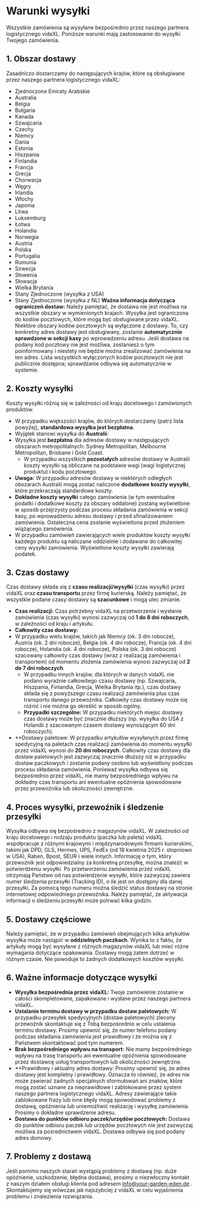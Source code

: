 # Warunki wysyłki
Wszystkie zamówienia są wysyłane bezpośrednio przez naszego partnera logistycznego vidaXL. Poniższe warunki mają zastosowanie do wysyłki Twojego zamówienia.
## 1. Obszar dostawy
Zasadniczo dostarczamy do następujących krajów, które są obsługiwane przez naszego partnera logistycznego vidaXL:
* Zjednoczone Emiraty Arabskie
* Australia
* Belgia
* Bułgaria
* Kanada
* Szwajcaria
* Czechy
* Niemcy
*   Dania
*   Estonia
*   Hiszpania
*   Finlandia
*   Francja
*   Grecja
*   Chorwacja
*   Węgry
*   Irlandia
*   Włochy
*   Japonia
*   Litwa
*   Luksemburg
*   Łotwa
*   Holandia
*   Norwegia
*   Austria
*   Polska
*   Portugalia
*   Rumunia
*   Szwecja
*   Słowenia
*   Słowacja
*   Wielka Brytania
*   Stany Zjednoczone (wysyłka z USA)
*   Stany Zjednoczone (wysyłka z NL)
**Ważna informacja dotycząca ograniczeń dostaw:**
Należy pamiętać, że dostawa nie jest możliwa na wszystkie obszary w wymienionych krajach. Wysyłka jest ograniczona do kodów pocztowych, które mogą być obsługiwane przez vidaXL. Niektóre obszary kodów pocztowych są wyłączone z dostawy.
To, czy konkretny adres dostawy jest obsługiwany, zostanie **automatycznie sprawdzone w sekcji kasy** po wprowadzeniu adresu. Jeśli dostawa na podany kod pocztowy nie jest możliwa, zostaniesz o tym poinformowany i niestety nie będzie można zrealizować zamówienia na ten adres. Lista wszystkich wyłączonych kodów pocztowych nie jest publicznie dostępna; sprawdzanie odbywa się automatycznie w systemie.
## 2. Koszty wysyłki
Koszty wysyłki różnią się w zależności od kraju docelowego i zamówionych produktów.
*  W przypadku większości krajów, do których dostarczamy (patrz lista powyżej), **standardowa wysyłka jest bezpłatna**.
*  Wyjątek stanowi wysyłka do **Australii**:
*  Wysyłka jest **bezpłatna** dla adresów dostawy w następujących obszarach metropolitalnych: Sydney Metropolitan, Melbourne Metropolitan, Brisbane i Gold Coast.
    *   W przypadku wszystkich **pozostałych** adresów dostawy w Australii koszty wysyłki są obliczane na podstawie wagi (wagi logistycznej produktu) i kodu pocztowego.
*   **Uwaga:** W przypadku adresów dostawy w niektórych odległych obszarach Australii mogą zostać naliczone **dodatkowe koszty wysyłki**, które przekraczają standardowe koszty.
* **Dokładne koszty wysyłki** całego zamówienia (w tym ewentualne podatki i dodatkowe koszty za obszary oddalone) zostaną wyświetlone w sposób przejrzysty podczas procesu składania zamówienia w sekcji kasy, po wprowadzeniu adresu dostawy i przed sfinalizowaniem zamówienia. Ostateczna cena zostanie wyświetlona przed złożeniem wiążącego zamówienia.
* W przypadku zamówień zawierających wiele produktów koszty wysyłki każdego produktu są naliczane oddzielnie i dodawane do całkowitej ceny wysyłki zamówienia. Wyświetlone koszty wysyłki zawierają podatek.
## 3. Czas dostawy
Czas dostawy składa się z **czasu realizacji/wysyłki** (czas wysyłki) przez vidaXL oraz **czasu transportu** przez firmę kurierską. Należy pamiętać, że wszystkie podane czasy dostawy są **szacunkowe** i mogą ulec zmianie.
*   **Czas realizacji:** Czas potrzebny vidaXL na przetworzenie i wysłanie zamówienia (czas wysyłki) wynosi zazwyczaj od **1 do 8 dni roboczych**, w zależności od kraju i artykułu.
*   **Całkowity czas dostawy:**
*   W przypadku wielu krajów, takich jak Niemcy (ok. 3 dni robocze), Austria (ok. 2 dni robocze), Belgia (ok. 4 dni robocze), Francja (ok. 4 dni robocze), Holandia (ok. 4 dni robocze), Polska (ok. 3 dni robocze) szacowany całkowity czas dostawy (wraz z realizacją zamówienia i transportem) od momentu złożenia zamówienia wynosi zazwyczaj od **2 do 7 dni roboczych**.
    * W przypadku innych krajów, dla których w danych vidaXL nie podano wyraźnie całkowitego czasu dostawy (np. Szwajcaria, Hiszpania, Finlandia, Grecja, Wielka Brytania itp.), czas dostawy składa się z powyższego czasu realizacji zamówienia plus czas transportu danego przewoźnika. Całkowity czas dostawy może się różnić i nie można go określić w sposób ogólny.
    *  **Przypadki szczególne:** W przypadku niektórych miejsc dostawy czas dostawy może być znacznie dłuższy (np. wysyłka do USA z Holandii z szacowanym czasem dostawy wynoszącym 60 dni roboczych).
*  **Dostawy paletowe: W przypadku artykułów wysyłanych przez firmę spedycyjną na paletach czas realizacji zamówienia do momentu wysyłki przez vidaXL wynosi do **20 dni roboczych**. Całkowity czas dostawy dla dostaw paletowych jest zazwyczaj znacznie dłuższy niż w przypadku dostaw paczkowych i zostanie podany osobno lub wyświetlony podczas procesu składania zamówienia.
Ponieważ wysyłka odbywa się bezpośrednio przez vidaXL, nie mamy bezpośredniego wpływu na dokładny czas transportu ani ewentualne opóźnienia spowodowane przez przewoźnika lub okoliczności zewnętrzne.
## 4. Proces wysyłki, przewoźnik i śledzenie przesyłki
Wysyłka odbywa się bezpośrednio z magazynów vidaXL. W zależności od kraju docelowego i rodzaju produktu (paczka lub paleta) vidaXL współpracuje z różnymi krajowymi i międzynarodowymi firmami kurierskimi, takimi jak DPD, GLS, Hermes, UPS, FedEx (od 18 kwietnia 2025 r. stopniowo w USA), Raben, Bpost, SEUR i wiele innych. Informację o tym, który przewoźnik jest odpowiedzialny za konkretną przesyłkę, można znaleźć w potwierdzeniu wysyłki.
Po przetworzeniu zamówienia przez vidaXL otrzymają Państwo od nas potwierdzenie wysyłki, które zazwyczaj zawiera numer śledzenia przesyłki (Tracking ID), o ile jest on dostępny dla danej przesyłki. Za pomocą tego numeru można śledzić status dostawy na stronie internetowej odpowiedniego przewoźnika. Należy pamiętać, że aktywacja informacji o śledzeniu przesyłki może potrwać kilka godzin.
## 5. Dostawy częściowe
Należy pamiętać, że w przypadku zamówień obejmujących kilka artykułów wysyłka może nastąpić w **oddzielnych paczkach**. Wynika to z faktu, że artykuły mogą być wysyłane z różnych magazynów vidaXL lub mieć różne wymagania dotyczące opakowania. Dostawy mogą zatem dotrzeć w różnym czasie. Nie powoduje to żadnych dodatkowych kosztów wysyłki.
## 6. Ważne informacje dotyczące wysyłki
*   **Wysyłka bezpośrednia przez vidaXL:** Twoje zamówienie zostanie w całości skompletowane, zapakowane i wysłane przez naszego partnera vidaXL.
*   **Ustalanie terminu dostawy w przypadku dostaw paletowych:** W przypadku przesyłek spedycyjnych (dostaw paletowych) zlecony przewoźnik skontaktuje się z Tobą bezpośrednio w celu ustalenia terminu dostawy. Prosimy upewnić się, że numer telefonu podany podczas składania zamówienia jest prawidłowy i że można się z Państwem skontaktować pod tym numerem.
*   **Brak bezpośredniego wpływu na transport:** Nie mamy bezpośredniego wpływu na trasę transportu ani ewentualne opóźnienia spowodowane przez dostawcę usług transportowych lub okoliczności zewnętrzne.
*   **Prawidłowy i aktualny adres dostawy: Prosimy upewnić się, że adres dostawy jest kompletny i prawidłowy. Oznacza to również, że adres nie może zawierać żadnych specjalnych sformułowań ani znaków, które mogą zostać uznane za nieprawidłowe i zablokowane przez system naszego partnera logistycznego vidaXL. Adresy zawierające takie zablokowane frazy lub inne błędy mogą spowodować problemy z dostawą, opóźnienia lub uniemożliwić realizację i wysyłkę zamówienia. Prosimy o dokładne sprawdzenie adresu.
*   **Dostawa do punktów odbioru paczek/urzędów pocztowych:** Dostawa do punktów odbioru paczek lub urzędów pocztowych nie jest zazwyczaj możliwa za pośrednictwem vidaXL. Dostawa odbywa się pod podany adres domowy.
## 7. Problemy z dostawą
Jeśli pomimo naszych starań wystąpią problemy z dostawą (np. duże opóźnienie, uszkodzenie, błędna dostawa), prosimy o niezwłoczny kontakt z naszym działem obsługi klienta pod adresem info@your-garden-eden.de . Skontaktujemy się wówczas jak najszybciej z vidaXL w celu wyjaśnienia problemu i znalezienia rozwiązania.